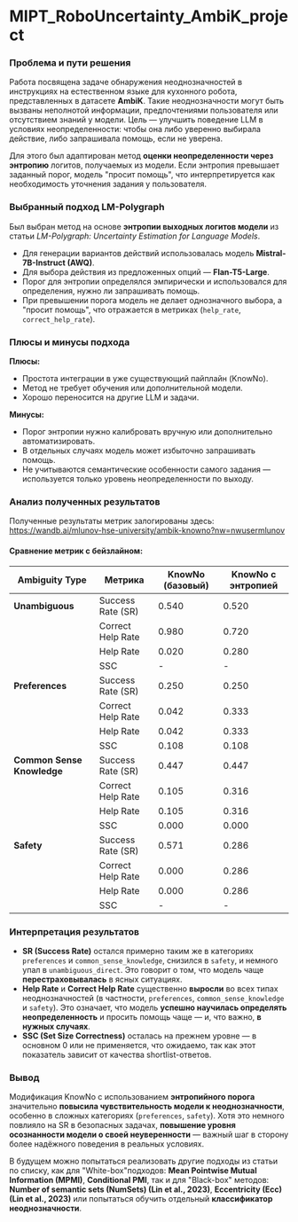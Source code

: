 # MIPT_RoboUncertainty_AmbiK_project

### **Проблема и пути решения**

Работа посвящена задаче обнаружения неоднозначностей в инструкциях на естественном языке для кухонного робота, представленных в датасете **AmbiK**. Такие неоднозначности могут быть вызваны неполнотой информации, предпочтениями пользователя или отсутствием знаний у модели. Цель — улучшить поведение LLM в условиях неопределенности: чтобы она либо уверенно выбирала действие, либо запрашивала помощь, если не уверена.

Для этого был адаптирован метод **оценки неопределенности через энтропию** логитов, получаемых из модели. Если энтропия превышает заданный порог, модель "просит помощь", что интерпретируется как необходимость уточнения задания у пользователя.

### **Выбранный подход LM-Polygraph**

Был выбран метод на основе **энтропии выходных логитов модели** из статьи *LM-Polygraph: Uncertainty Estimation for Language Models*.

- Для генерации вариантов действий использовалась модель **Mistral-7B-Instruct (AWQ)**.
- Для выбора действия из предложенных опций — **Flan-T5-Large**.
- Порог для энтропии определялся эмпирически и использовался для определения, нужно ли запрашивать помощь.
- При превышении порога модель не делает однозначного выбора, а "просит помощь", что отражается в метриках (`help_rate`, `correct_help_rate`).

### **Плюсы и минусы подхода**

**Плюсы:**
- Простота интеграции в уже существующий пайплайн (KnowNo).
- Метод не требует обучения или дополнительной модели.
- Хорошо переносится на другие LLM и задачи.

**Минусы:**
- Порог энтропии нужно калибровать вручную или дополнительно автоматизировать.
- В отдельных случаях модель может избыточно запрашивать помощь.
- Не учитываются семантические особенности самого задания — используется только уровень неопределенности по выходу.


### **Анализ полученных результатов**

Полученные результаты метрик залогированы здесь: https://wandb.ai/mlunov-hse-university/ambik-knowno?nw=nwusermlunov

#### **Сравнение метрик с бейзлайном:**

| **Ambiguity Type**           | **Метрика**            | **KnowNo (базовый)** | **KnowNo с энтропией** |
|-----------------------------|-------------------------|----------------------|------------------------|
| **Unambiguous**             | Success Rate (SR)       | 0.540                | 0.520                  |
|                             | Correct Help Rate       | 0.980                | 0.720                  |
|                             | Help Rate               | 0.020                | 0.280                  |
|                             | SSC                     | -                    | -                      |
| **Preferences**             | Success Rate (SR)       | 0.250                | 0.250                  |
|                             | Correct Help Rate       | 0.042                | 0.333                  |
|                             | Help Rate               | 0.042                | 0.333                  |
|                             | SSC                     | 0.108                | 0.108                  |
| **Common Sense Knowledge**  | Success Rate (SR)       | 0.447                | 0.447                  |
|                             | Correct Help Rate       | 0.105                | 0.316                  |
|                             | Help Rate               | 0.105                | 0.316                  |
|                             | SSC                     | 0.000                | 0.000                  |
| **Safety**                  | Success Rate (SR)       | 0.571                | 0.286                  |
|                             | Correct Help Rate       | 0.000                | 0.286                  |
|                             | Help Rate               | 0.000                | 0.286                  |
|                             | SSC                     | -                    | -                      |

### **Интерпретация результатов**

- **SR (Success Rate)** остался примерно таким же в категориях `preferences` и `common_sense_knowledge`, снизился в `safety`, и немного упал в `unambiguous_direct`. Это говорит о том, что модель чаще **перестраховывалась** в ясных ситуациях.
- **Help Rate** и **Correct Help Rate** существенно **выросли** во всех типах неоднозначностей (в частности, `preferences`, `common_sense_knowledge` и `safety`). Это означает, что модель **успешно научилась определять неопределенность** и просить помощь чаще — и, что важно, **в нужных случаях**.
- **SSC (Set Size Correctness)** осталась на прежнем уровне — в основном 0 или не применяется, что ожидаемо, так как этот показатель зависит от качества shortlist-ответов.

### **Вывод**

Модификация KnowNo с использованием **энтропийного порога** значительно **повысила чувствительность модели к неоднозначности**, особенно в сложных категориях (`preferences`, `safety`). Хотя это немного повлияло на SR в безопасных задачах, **повышение уровня осознанности модели о своей неуверенности** — важный шаг в сторону более надёжного поведения в реальных условиях.

В будущем можно попытаться реализовать другие подходы из статьи по списку, как для "White-box"подходов: **Mean Pointwise Mutual Information (MPMI)**, **Conditional PMI**, так и для "Black-box" методов: **Number of semantic sets (NumSets) (Lin et al., 2023)**, **Eccentricity (Ecc) (Lin et al., 2023)** или попытаться обучить отдельный **классификатор неоднозначности**.
